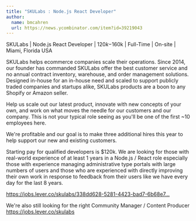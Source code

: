 ```yaml
---
title: "SKULabs : Node.js React Developer"
author:
  name: bmcahren
  url: https://news.ycombinator.com/item?id=39219043
---
```

SKULabs | Node.js React Developer | $120k-$160k | Full-Time | On-site | Miami, Florida USA

SKULabs helps ecommerce companies scale their operations. Since 2014, our founder has commanded SKULabs offer the best customer service and no annual contract inventory, warehouse, and order management solutions. Designed in-house for an in-house need and scaled to support publicly traded companies and startups alike, SKULabs products are a boon to any Shopify or Amazon seller.

Help us scale out our latest product, innovate with new concepts of your own, and work on what moves the needle for our customers and our company. This is not your typical role seeing as you&#x27;ll be one of the first ~10 employees here.

We&#x27;re profitable and our goal is to make three additional hires this year to help support our new and existing customers.

Starting pay for qualified developers is $120k. We are looking for those with real-world experience of at least 1 years in a Node.js &#x2F; React role especially those with experience managing administrative type portals with large numbers of users and those who are experienced with directly improving their own work in response to feedback from their users like we have every day for the last 8 years.

<a href="https:&#x2F;&#x2F;jobs.lever.co&#x2F;skulabs&#x2F;338dd628-5281-4423-bad7-6b68e715f1d2" rel="nofollow">https:&#x2F;&#x2F;jobs.lever.co&#x2F;skulabs&#x2F;338dd628-5281-4423-bad7-6b68e7...</a>

We&#x27;re also still looking for the right Community Manager &#x2F; Content Producer
<a href="https:&#x2F;&#x2F;jobs.lever.co&#x2F;skulabs" rel="nofollow">https:&#x2F;&#x2F;jobs.lever.co&#x2F;skulabs</a>
